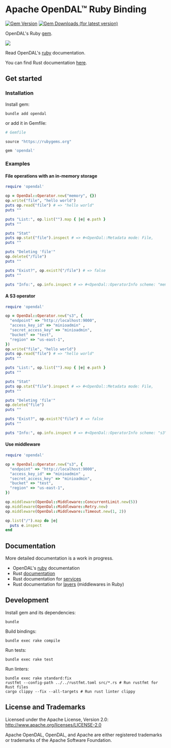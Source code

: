 # Apache OpenDAL™ Ruby Binding

[![Gem Version](https://img.shields.io/gem/v/opendal)](https://rubygems.org/gems/opendal)
[![Gem Downloads (for latest version)](https://img.shields.io/gem/dtv/opendal)](https://rubygems.org/gems/opendal)

OpenDAL's Ruby [gem](https://rubygems.org/gems/opendal).

![](https://github.com/apache/opendal/assets/5351546/87bbf6e5-f19e-449a-b368-3e283016c887)

Read OpenDAL's [ruby](https://opendal.apache.org/docs/ruby/) documentation.

You can find Rust documentation [here](https://docs.rs/opendal/latest/opendal/index.html).

## Get started

### Installation

Install gem:

```shell
bundle add opendal
```

or add it in Gemfile:

```ruby
# Gemfile

source "https://rubygems.org"

gem 'opendal'
```

### Examples

#### File operations with an in-memory storage 

```ruby
require 'opendal'

op = OpenDal::Operator.new("memory", {})
op.write("file", "hello world")
puts op.read("file") # => "hello world"
puts ""

puts "List:", op.list("").map { |e| e.path }
puts ""

puts "Stat"
puts op.stat("file").inspect # => #<OpenDal::Metadata mode: File,         content_type: ,         content_length: 11>
puts ""

puts "Deleting 'file'"
op.delete("/file")
puts ""

puts "Exist?", op.exist?("/file") # => false
puts ""

puts "Info:", op.info.inspect # => #<OpenDal::OperatorInfo scheme: "memory", root: "/">
```

#### A S3 operator

```ruby
require 'opendal'

op = OpenDal::Operator.new("s3", {
  "endpoint" => "http://localhost:9000",
  "access_key_id" => "minioadmin" ,
  "secret_access_key" => "minioadmin",
  "bucket" => "test",
  "region" => "us-east-1",
})
op.write("file", "hello world")
puts op.read("file") # => "hello world"
puts ""

puts "List:", op.list("").map { |e| e.path }
puts ""

puts "Stat"
puts op.stat("file").inspect # => #<OpenDal::Metadata mode: File,         content_type: binary/octet-stream,         content_length: 11>
puts ""

puts "Deleting 'file'"
op.delete("file")
puts ""

puts "Exist?", op.exist?("file") # => false
puts ""

puts "Info:", op.info.inspect # => #<OpenDal::OperatorInfo scheme: "s3", root: "/">
```

#### Use middleware

```ruby
require 'opendal'

op = OpenDal::Operator.new("s3", {
  "endpoint" => "http://localhost:9000",
  "access_key_id" => "minioadmin" ,
  "secret_access_key" => "minioadmin",
  "bucket" => "test",
  "region" => "us-east-1",
})

op.middleware(OpenDal::Middleware::ConcurrentLimit.new(5))
op.middleware(OpenDal::Middleware::Retry.new)
op.middleware(OpenDal::Middleware::Timeout.new(1, 2))

op.list("/").map do |e|
  puts e.inspect
end
```

## Documentation

More detailed documentation is a work in progress.

- OpenDAL's [ruby](https://opendal.apache.org/docs/ruby/) documentation
- Rust [documentation](https://docs.rs/opendal/latest/opendal/index.html)
- Rust documentation for [services](https://docs.rs/opendal/latest/opendal/services/index.html)
- Rust documentation for [layers](https://docs.rs/opendal/latest/opendal/layers/index.html) (middlewares in Ruby)

## Development

Install gem and its dependencies:

```shell
bundle
```

Build bindings:

```shell
bundle exec rake compile
```

Run tests:

```shell
bundle exec rake test
```

Run linters:

```shell
bundle exec rake standard:fix
rustfmt --config-path ../../rustfmt.toml src/*.rs # Run rustfmt for Rust files
cargo clippy --fix --all-targets # Run rust linter clippy
```

## License and Trademarks

Licensed under the Apache License, Version 2.0: http://www.apache.org/licenses/LICENSE-2.0

Apache OpenDAL, OpenDAL, and Apache are either registered trademarks or trademarks of the Apache Software Foundation.
